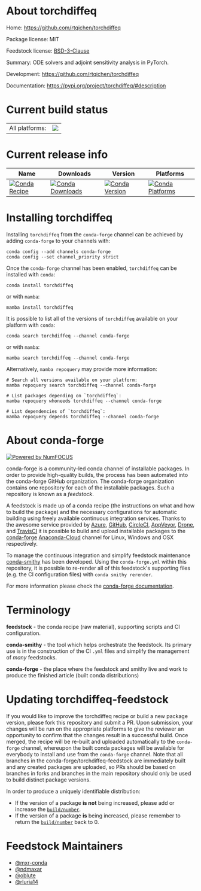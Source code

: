 About torchdiffeq
=================

Home: https://github.com/rtqichen/torchdiffeq

Package license: MIT

Feedstock license: [BSD-3-Clause](https://github.com/conda-forge/torchdiffeq-feedstock/blob/main/LICENSE.txt)

Summary: ODE solvers and adjoint sensitivity analysis in PyTorch.

Development: https://github.com/rtqichen/torchdiffeq

Documentation: https://pypi.org/project/torchdiffeq/#description

Current build status
====================


<table><tr><td>All platforms:</td>
    <td>
      <a href="https://dev.azure.com/conda-forge/feedstock-builds/_build/latest?definitionId=9659&branchName=main">
        <img src="https://dev.azure.com/conda-forge/feedstock-builds/_apis/build/status/torchdiffeq-feedstock?branchName=main">
      </a>
    </td>
  </tr>
</table>

Current release info
====================

| Name | Downloads | Version | Platforms |
| --- | --- | --- | --- |
| [![Conda Recipe](https://img.shields.io/badge/recipe-torchdiffeq-green.svg)](https://anaconda.org/conda-forge/torchdiffeq) | [![Conda Downloads](https://img.shields.io/conda/dn/conda-forge/torchdiffeq.svg)](https://anaconda.org/conda-forge/torchdiffeq) | [![Conda Version](https://img.shields.io/conda/vn/conda-forge/torchdiffeq.svg)](https://anaconda.org/conda-forge/torchdiffeq) | [![Conda Platforms](https://img.shields.io/conda/pn/conda-forge/torchdiffeq.svg)](https://anaconda.org/conda-forge/torchdiffeq) |

Installing torchdiffeq
======================

Installing `torchdiffeq` from the `conda-forge` channel can be achieved by adding `conda-forge` to your channels with:

```
conda config --add channels conda-forge
conda config --set channel_priority strict
```

Once the `conda-forge` channel has been enabled, `torchdiffeq` can be installed with `conda`:

```
conda install torchdiffeq
```

or with `mamba`:

```
mamba install torchdiffeq
```

It is possible to list all of the versions of `torchdiffeq` available on your platform with `conda`:

```
conda search torchdiffeq --channel conda-forge
```

or with `mamba`:

```
mamba search torchdiffeq --channel conda-forge
```

Alternatively, `mamba repoquery` may provide more information:

```
# Search all versions available on your platform:
mamba repoquery search torchdiffeq --channel conda-forge

# List packages depending on `torchdiffeq`:
mamba repoquery whoneeds torchdiffeq --channel conda-forge

# List dependencies of `torchdiffeq`:
mamba repoquery depends torchdiffeq --channel conda-forge
```


About conda-forge
=================

[![Powered by
NumFOCUS](https://img.shields.io/badge/powered%20by-NumFOCUS-orange.svg?style=flat&colorA=E1523D&colorB=007D8A)](https://numfocus.org)

conda-forge is a community-led conda channel of installable packages.
In order to provide high-quality builds, the process has been automated into the
conda-forge GitHub organization. The conda-forge organization contains one repository
for each of the installable packages. Such a repository is known as a *feedstock*.

A feedstock is made up of a conda recipe (the instructions on what and how to build
the package) and the necessary configurations for automatic building using freely
available continuous integration services. Thanks to the awesome service provided by
[Azure](https://azure.microsoft.com/en-us/services/devops/), [GitHub](https://github.com/),
[CircleCI](https://circleci.com/), [AppVeyor](https://www.appveyor.com/),
[Drone](https://cloud.drone.io/welcome), and [TravisCI](https://travis-ci.com/)
it is possible to build and upload installable packages to the
[conda-forge](https://anaconda.org/conda-forge) [Anaconda-Cloud](https://anaconda.org/)
channel for Linux, Windows and OSX respectively.

To manage the continuous integration and simplify feedstock maintenance
[conda-smithy](https://github.com/conda-forge/conda-smithy) has been developed.
Using the ``conda-forge.yml`` within this repository, it is possible to re-render all of
this feedstock's supporting files (e.g. the CI configuration files) with ``conda smithy rerender``.

For more information please check the [conda-forge documentation](https://conda-forge.org/docs/).

Terminology
===========

**feedstock** - the conda recipe (raw material), supporting scripts and CI configuration.

**conda-smithy** - the tool which helps orchestrate the feedstock.
                   Its primary use is in the construction of the CI ``.yml`` files
                   and simplify the management of *many* feedstocks.

**conda-forge** - the place where the feedstock and smithy live and work to
                  produce the finished article (built conda distributions)


Updating torchdiffeq-feedstock
==============================

If you would like to improve the torchdiffeq recipe or build a new
package version, please fork this repository and submit a PR. Upon submission,
your changes will be run on the appropriate platforms to give the reviewer an
opportunity to confirm that the changes result in a successful build. Once
merged, the recipe will be re-built and uploaded automatically to the
`conda-forge` channel, whereupon the built conda packages will be available for
everybody to install and use from the `conda-forge` channel.
Note that all branches in the conda-forge/torchdiffeq-feedstock are
immediately built and any created packages are uploaded, so PRs should be based
on branches in forks and branches in the main repository should only be used to
build distinct package versions.

In order to produce a uniquely identifiable distribution:
 * If the version of a package **is not** being increased, please add or increase
   the [``build/number``](https://docs.conda.io/projects/conda-build/en/latest/resources/define-metadata.html#build-number-and-string).
 * If the version of a package **is** being increased, please remember to return
   the [``build/number``](https://docs.conda.io/projects/conda-build/en/latest/resources/define-metadata.html#build-number-and-string)
   back to 0.

Feedstock Maintainers
=====================

* [@mxr-conda](https://github.com/mxr-conda/)
* [@ndmaxar](https://github.com/ndmaxar/)
* [@oblute](https://github.com/oblute/)
* [@rluria14](https://github.com/rluria14/)

